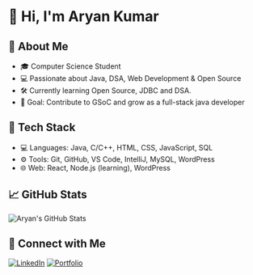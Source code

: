# 👋 Hi, I'm Aryan Kumar

## 🚀 About Me
- 🎓 Computer Science Student  
- 💻 Passionate about Java, DSA, Web Development & Open Source  
- 🛠️ Currently learning Open Source, JDBC and DSA.  
- 🎯 Goal: Contribute to GSoC and grow as a full-stack java developer  

## 🔧 Tech Stack
- 💻 Languages: Java, C/C++, HTML, CSS, JavaScript, SQL
- ⚙️ Tools: Git, GitHub, VS Code, IntelliJ, MySQL, WordPress
- 🌐 Web: React, Node.js (learning), WordPress

## 📈 GitHub Stats
![Aryan's GitHub Stats](https://github-readme-stats.vercel.app/api?username=aryankumar&show_icons=true&theme=tokyonight)

## 🔗 Connect with Me
[![LinkedIn](https://img.shields.io/badge/LinkedIn-blue?style=for-the-badge&logo=linkedin)](https://linkedin.com/in/your-profile)
[![Portfolio](https://img.shields.io/badge/Portfolio-black?style=for-the-badge&logo=github)](https://aryanspace.github.io)

